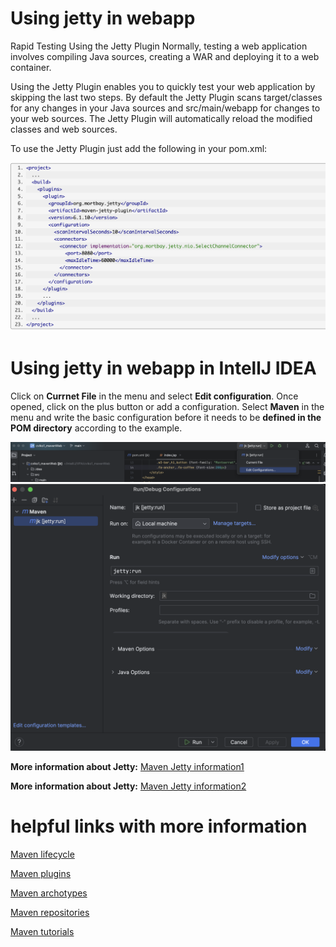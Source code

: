 # Using jetty in webapp

Rapid Testing Using the Jetty Plugin
Normally, testing a web application involves compiling Java sources, creating a WAR and deploying it to a web container.

Using the Jetty Plugin enables you to quickly test your web application by skipping the last two steps. By default the Jetty Plugin scans target/classes for any changes in your Java sources and src/main/webapp for changes to your web sources. The Jetty Plugin will automatically reload the modified classes and web sources.

To use the Jetty Plugin just add the following in your pom.xml:

<img src='./Jetty.png' >

# Using jetty in webapp in IntellJ IDEA

Click on **Currnet File** in the menu and select **Edit configuration**. Once opened, click on the plus button or add a configuration. Select **Maven** in the menu and write the basic configuration before it needs to be **defined in the POM directory** according to the example.

<img src='./J1.png'>

<img src='./J2.png'>

**More information about Jetty:** [Maven Jetty information1 ](https://cwiki.apache.org/confluence/display/WICKET/Maven+Jetty+plugin)

**More information about Jetty:** [Maven Jetty information2 ](https://maven.apache.org/plugins/maven-war-plugin/examples/rapid-testing-jetty6-plugin.html)

# helpful links with more information

[Maven lifecycle ](https://maven.apache.org/guides/introduction/introduction-to-the-lifecycle.html)

[Maven plugins ](https://maven.apache.org/guides/mini/guide-configuring-plugins.html)

[Maven archotypes ](https://maven.apache.org/guides/introduction/introduction-to-archetypes.html)

[Maven repositories ](https://maven.apache.org/guides/introduction/introduction-to-repositories.html)

[Maven tutorials ](https://cguntur.me/2020/05/20/understanding-apache-maven-the-series/)


